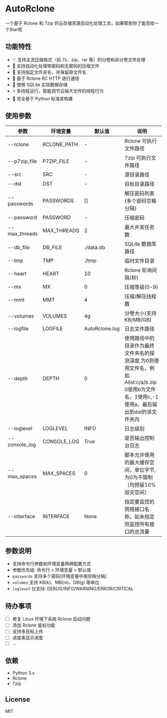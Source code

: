 # AutoRclone
一个基于 Rclone 和 7zip 的云存储资源自动化处理工具，如果帮到你了能否给一个Star呢

## 功能特性
- ✨ 支持主流压缩格式（如 7z、zip、rar 等）的分卷和非分卷文件处理
- 🔐 支持自动化处理带密码和无密码的压缩文件
- 📁 支持指定文件夹名，并保留原文件名
- 🚀 基于 Rclone RC HTTP 进行通信
- 💾 使用 SQLite 实现数据存储
- ⚡ 多线程运行，智能调节云端大文件的线程行为
- 🐍 完全基于 Python 标准库构建

## 使用参数
| 参数             | 环境变量         | 默认值            | 说明                                                                                   |
|----------------|--------------|----------------|--------------------------------------------------------------------------------------|
| --rclone       | RCLONE_PATH  | -              | Rclone 可执行文件路径                                                                       |
| --p7zip_file   | P7ZIP_FILE   | -              | 7zip 可执行文件路径                                                                         |
| --src          | SRC          | -              | 源目录路径                                                                                |
| --dst          | DST          | -              | 目标目录路径                                                                               |
| --passwords    | PASSWORDS    | []             | 解压密码列表(多个密码空格分隔)                                                                     |
| --password     | PASSWORD     | -              | 压缩密码                                                                                 |
| --max_threads  | MAX_THREADS  | 2              | 最大并发任务数                                                                              |
| --db_file      | DB_FILE      | ./data.db      | SQLite 数据库路径                                                                         |
| --tmp          | TMP          | ./tmp          | 临时文件目录                                                                               |
| --heart        | HEART        | 10             | Rclone 轮询间隔(秒)                                                                       |
| --mx           | MX           | 0              | 压缩等级(0-9)                                                                            |
| --mmt          | MMT          | 4              | 压缩/解压线程数                                                                             |
| --volumes      | VOLUMES      | 4g             | 分卷大小(支持KB/MB/GB)                                                                     |
| --logfile      | LOGFILE      | AutoRclone.log | 日志文件路径                                                                               |
| --depth        | DEPTH        | 0              | 使用路径中的目录作为最终文件夹名的探测深度,为0则使用文件名，例如 Alist:c/a/b.zip 0使用b为文件名，1使用c,-1使用a，最后输出到dst的该文件夹内 |
| --loglevel     | LOGLEVEL     | INFO           | 日志级别                                                                                 |
| --console_log  | CONSOLE_LOG  | True           | 是否输出控制台日志                                                                            |
| --max_spaces   | MAX_SPACES   | 0              | 脚本允许使用的最大缓存空间，单位字节, 为0为不限制（均预留10%容灾空间）                                               |
| --interface    | INTERFACE    | None           | 指定要监控的网络接口名称，如未指定则监控所有接口的总流量 |

## 参数说明
- 支持命令行参数和环境变量两种配置方式
- 参数优先级: 命令行 > 环境变量 > 默认值
- `passwords` 支持多个密码(环境变量中用空格分隔)
- `volumes` 支持 KB(k)、MB(m)、GB(g) 等单位
- `loglevel` 仅支持: DEBUG/INFO/WARNING/ERROR/CRITICAL

## 待办事项
- [ ] 修复 Linux 环境下系统 Rclone 启动问题
- [ ] 添加 Rclone 鉴权功能
- [ ] 支持多目标上传
- [ ] 进度条显示进度
- [ ] ...

## 依赖
- Python 3.x
- Rclone
- 7zip

## License
MIT